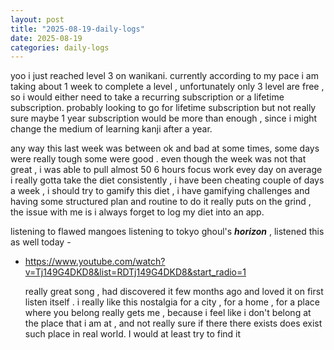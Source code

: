 ```yaml
---
layout: post
title: "2025-08-19-daily-logs"
date: 2025-08-19
categories: daily-logs
---
```



yoo i just reached level 3 on wanikani. currently according to my pace i am taking about 1 week to complete a level , unfortunately only 3 level are free , so i would either need to take a recurring subscription or a lifetime  subscription.
probably looking to go for lifetime subscription but not really sure maybe 1 year subscription would be more than enough , since i might change the medium of learning kanji after a year. 

any way this last week was between ok and bad at some times, some days were really tough some were good .
even though the week was not that great , i was able to pull almost 50 6 hours focus work evey day on average 
i really gotta take the diet consistently , i have been cheating couple of days a week , i should try to gamify this diet , i have gamifying challenges and having some structured plan and routine to do it really puts on the grind , the issue with me is i always forget to log my diet into an app.

listening to flawed mangoes 
listening to tokyo ghoul's ***horizon***  , 
listened this as well today -

- https://www.youtube.com/watch?v=Tj149G4DKD8&list=RDTj149G4DKD8&start_radio=1
  
  really great song , had discovered it few months ago and loved it on first listen itself . 
   i really like this nostalgia for a city , for a home , for a place where you belong really gets me , because i feel like i don't belong at the place that i am at , and not really sure if there there exists does exist such place in real world. I would at least try to find it 
  

